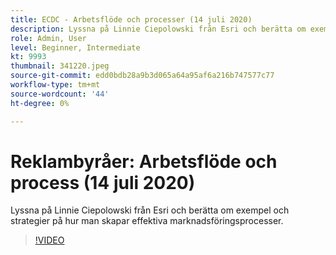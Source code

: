 ```yaml
---
title: ECDC - Arbetsflöde och processer (14 juli 2020)
description: Lyssna på Linnie Ciepolowski från Esri och berätta om exempel och strategier på hur man skapar effektiva marknadsföringsprocesser.
role: Admin, User
level: Beginner, Intermediate
kt: 9993
thumbnail: 341220.jpeg
source-git-commit: edd0bdb28a9b3d065a64a95af6a216b747577c77
workflow-type: tm+mt
source-wordcount: '44'
ht-degree: 0%

---
```


# Reklambyråer: Arbetsflöde och process (14 juli 2020)

Lyssna på Linnie Ciepolowski från Esri och berätta om exempel och strategier på hur man skapar effektiva marknadsföringsprocesser.

>[!VIDEO](https://video.tv.adobe.com/v/341220/?quality=12&learn=on)
